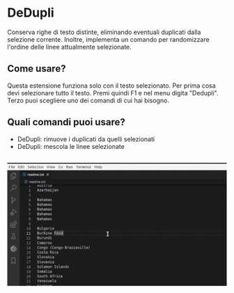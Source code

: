 # DeDupli

Conserva righe di testo distinte, eliminando eventuali duplicati dalla selezione corrente. Inoltre, implementa un comando per randomizzare l'ordine delle linee attualmente selezionate.

## Come usare?

Questa estensione funziona solo con il testo selezionato. Per prima cosa devi selezionare tutto il testo. Premi quindi F1 e nel menu digita "Dedupli". Terzo puoi scegliere uno dei comandi di cui hai bisogno.

## Quali comandi puoi usare?

- DeDupli: rimuove i duplicati da quelli selezionati
- DeDupli: mescola le linee selezionate

##

[![Estensione Vscode](/translations/demo.gif 'Demo estensione Vscode')](https://learnwithyan.com)

#
